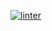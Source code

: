  [![linter](https://github.com/Lukas-Johns/Unit-2-02/workflows/linter/badge.svg)](https://github.com/marketplace/actions/super-linter)   
